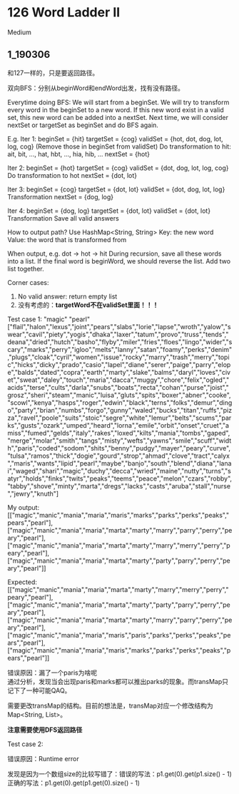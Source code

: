 # 126 Word Ladder II
Medium

## 1_190306
和127一样的，只是要返回路径。

双向BFS：分别从beginWord和endWord出发，找有没有路径。

Everytime doing BFS: We will start from a beginSet. We will try to transform every word in the beginSet to a new word. If this new word exist in a valid set, this new word can be added into a nextSet. Next time, we will consider nextSet or targetSet as beginSet and do BFS again.

E.g. 
Iter 1:
beginSet = {hit}
targetSet = {cog}
validSet = {hot, dot, dog, lot, log, cog}
(Remove those in beginSet from validSet)
Do transformation to hit: ait, bit, ..., hat, hbt, ..., hia, hib, ...
nextSet = {hot}

Iter 2:
beginSet = {hot}
targetSet = {cog}
validSet = {dot, dog, lot, log, cog}
Do transformation to hot
nextSet = {dot, lot}

Iter 3:
beginSet = {cog}
targetSet = {dot, lot}
validSet = {dot, dog, lot, log}
Transformation
nextSet = {dog, log}

Iter 4:
beginSet = {dog, log}
targetSet = {dot, lot}
validSet = {dot, lot}
Transformation
Save all valid answers

How to output path?
Use HashMap<String, String> Key: the new word Value: the word that is transformed from

When output, 
e.g. dot -> hot -> hit During recursion, save all these words into a list. If the final word is beginWord, we should reverse the list.
Add two list together.

Corner cases:
1. No valid answer: return empty list
2. 没有考虑的：**targetWord不在validSet里面！！！**

Test case 1:
"magic"
"pearl"
["flail","halon","lexus","joint","pears","slabs","lorie","lapse","wroth","yalow","swear","cavil","piety","yogis","dhaka","laxer","tatum","provo","truss","tends","deana","dried","hutch","basho","flyby","miler","fries","floes","lingo","wider","scary","marks","perry","igloo","melts","lanny","satan","foamy","perks","denim","plugs","cloak","cyril","women","issue","rocky","marry","trash","merry","topic","hicks","dicky","prado","casio","lapel","diane","serer","paige","parry","elope","balds","dated","copra","earth","marty","slake","balms","daryl","loves","civet","sweat","daley","touch","maria","dacca","muggy","chore","felix","ogled","acids","terse","cults","darla","snubs","boats","recta","cohan","purse","joist","grosz","sheri","steam","manic","luisa","gluts","spits","boxer","abner","cooke","scowl","kenya","hasps","roger","edwin","black","terns","folks","demur","dingo","party","brian","numbs","forgo","gunny","waled","bucks","titan","ruffs","pizza","ravel","poole","suits","stoic","segre","white","lemur","belts","scums","parks","gusts","ozark","umped","heard","lorna","emile","orbit","onset","cruet","amiss","fumed","gelds","italy","rakes","loxed","kilts","mania","tombs","gaped","merge","molar","smith","tangs","misty","wefts","yawns","smile","scuff","width","paris","coded","sodom","shits","benny","pudgy","mayer","peary","curve","tulsa","ramos","thick","dogie","gourd","strop","ahmad","clove","tract","calyx","maris","wants","lipid","pearl","maybe","banjo","south","blend","diana","lanai","waged","shari","magic","duchy","decca","wried","maine","nutty","turns","satyr","holds","finks","twits","peaks","teems","peace","melon","czars","robby","tabby","shove","minty","marta","dregs","lacks","casts","aruba","stall","nurse","jewry","knuth"]

My output:
[["magic","manic","mania","maria","maris","marks","parks","perks","peaks","pears","pearl"],
["magic","manic","mania","maria","marta","marty","marry","parry","perry","peary","pearl"],
["magic","manic","mania","maria","marta","marty","marry","merry","perry","peary","pearl"],
["magic","manic","mania","maria","marta","marty","party","parry","perry","peary","pearl"]]

Expected:
[["magic","manic","mania","maria","marta","marty","marry","merry","perry","peary","pearl"],
["magic","manic","mania","maria","marta","marty","party","parry","perry","peary","pearl"],
["magic","manic","mania","maria","marta","marty","marry","parry","perry","peary","pearl"],
["magic","manic","mania","maria","maris","paris","parks","perks","peaks","pears","pearl"],
["magic","manic","mania","maria","maris","marks","parks","perks","peaks","pears","pearl"]]

错误原因：漏了一个paris为啥呢<br>
通过分析，发现当会出现paris和marks都可以推出parks的现象。而transMap只记下了一种可能QAQ。

需要更改transMap的结构。目前的想法是，transMap对应一个修改结构为Map<String, List<String>>。

**注意需要使用DFS返回路径**

Test case 2:

错误原因：Runtime error

发现是因为一个数组size的比较写错了：错误的写法：p1.get(0).get(p1.size() - 1) 正确的写法：p1.get(0).get(p1.get(0).size() - 1) 
